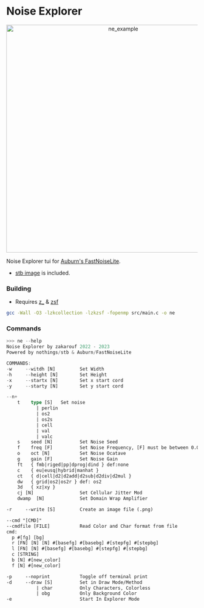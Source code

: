 # Noise Explorer

<p align="center">
<a href="https://asciinema.org/a/468494"><img src="https://asciinema.org/a/468494.svg" alt="ne_example" width="600"/></a>
</p>

Noise Explorer tui for [Auburn's FastNoiseLite](https://github.com/Auburn/FastNoiseLite/).
- [stb image](https://github.com/nothings/stb) is included.

### Building

- Requires [z_](https://github.com/zakarouf/z_) & [zsf](https://github.com/zakarouf/zsf)
```sh
gcc -Wall -O3 -lzkcollection -lzkzsf -fopenmp src/main.c -o ne
```

### Commands

```rust
>>> ne --help
Noise Explorer by zakarouf 2022 - 2023
Powered by nothings/stb & Auburn/FastNoiseLite

COMMANDS:
-w     --witdh [N]         Set Width
-h     --height [N]        Set Height
-x     --startx [N]        Set x start cord
-y     --starty [N]        Set y start cord

--n+
    t    type [S]   Set noise
           | perlin
           | os2
           | os2s
           | cell
           | val
           | valc
    s    seed [N]          Set Noise Seed
    f    freq [F]          Set Noise Frequency, [F] must be between 0.0 and 1.0
    o    oct [N]           Set Noise Ocatave
    g    gain [F]          Set Noise Gain
    ft   { fmb|riged|pp|dprog|dind } def:none 
    c    { eu|eusq|hybrid|manhat }
    ct   { d|cell|d2|d2add|d2sub|d2div|d2mul }
    dw   { grid|os2|os2r } def: os2
    3d   { xz|xy }
    cj [N]                 Set Cellular Jitter Mod
    dwamp  [N]             Set Domain Wrap Amplifier

-r     --write [S]         Create an image file (.png)

--cmd "[CMD]"
--cmdfile [FILE]           Read Color and Char format from file
cmd:
  p #[fg] [bg]
  r [FN] [N] [N] #[basefg] #[basebg] #[stepfg] #[stepbg]
  l [FN] [N] #[basefg] #[basebg] #[stepfg] #[stepbg]
  c [STRING]
  b [N] #[new_color]
  f [N] #[new_color]

-p     --noprint           Toggle off terminal print
-d     --draw [S]          Set in Draw Mode/Method
           | char          Only Characters, Colorless
           | obg           Only Background Color
-e                         Start In Explorer Mode
```
